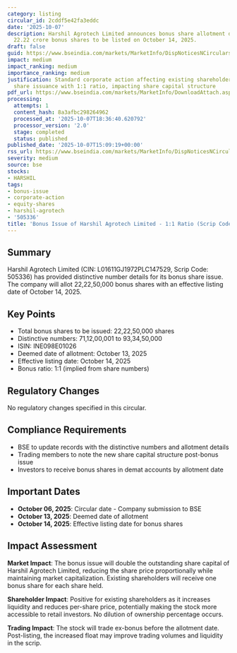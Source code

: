 ```yaml
---
category: listing
circular_id: 2cddf5e42fa3eddc
date: '2025-10-07'
description: Harshil Agrotech Limited announces bonus share allotment details with
  22.22 crore bonus shares to be listed on October 14, 2025.
draft: false
guid: https://www.bseindia.com/markets/MarketInfo/DispNoticesNCirculars.aspx?Noticeid={A49B5533-895A-495C-B63F-76B750874605}&noticeno=20251007-73&dt=10/07/2025&icount=73&totcount=79&flag=0
impact: medium
impact_ranking: medium
importance_ranking: medium
justification: Standard corporate action affecting existing shareholders through bonus
  share issuance with 1:1 ratio, impacting share capital structure
pdf_url: https://www.bseindia.com/markets/MarketInfo/DownloadAttach.aspx?id=20251007-73&attachedId=8d966396-01f3-473f-8e1a-0fe671cd27ad
processing:
  attempts: 1
  content_hash: 8a3afbc298264962
  processed_at: '2025-10-07T18:36:40.620792'
  processor_version: '2.0'
  stage: completed
  status: published
published_date: '2025-10-07T15:09:19+00:00'
rss_url: https://www.bseindia.com/markets/MarketInfo/DispNoticesNCirculars.aspx?Noticeid={A49B5533-895A-495C-B63F-76B750874605}&noticeno=20251007-73&dt=10/07/2025&icount=73&totcount=79&flag=0
severity: medium
source: bse
stocks:
- HARSHIL
tags:
- bonus-issue
- corporate-action
- equity-shares
- harshil-agrotech
- '505336'
title: 'Bonus Issue of Harshil Agrotech Limited - 1:1 Ratio (Scrip Code: 505336)'
---
```


## Summary

Harshil Agrotech Limited (CIN: L01611GJ1972PLC147529, Scrip Code: 505336) has provided distinctive number details for its bonus share issue. The company will allot 22,22,50,000 bonus shares with an effective listing date of October 14, 2025.

## Key Points

- Total bonus shares to be issued: 22,22,50,000 shares
- Distinctive numbers: 71,12,00,001 to 93,34,50,000
- ISIN: INE098E01026
- Deemed date of allotment: October 13, 2025
- Effective listing date: October 14, 2025
- Bonus ratio: 1:1 (implied from share numbers)

## Regulatory Changes

No regulatory changes specified in this circular.

## Compliance Requirements

- BSE to update records with the distinctive numbers and allotment details
- Trading members to note the new share capital structure post-bonus issue
- Investors to receive bonus shares in demat accounts by allotment date

## Important Dates

- **October 06, 2025**: Circular date - Company submission to BSE
- **October 13, 2025**: Deemed date of allotment
- **October 14, 2025**: Effective listing date for bonus shares

## Impact Assessment

**Market Impact**: The bonus issue will double the outstanding share capital of Harshil Agrotech Limited, reducing the share price proportionally while maintaining market capitalization. Existing shareholders will receive one bonus share for each share held.

**Shareholder Impact**: Positive for existing shareholders as it increases liquidity and reduces per-share price, potentially making the stock more accessible to retail investors. No dilution of ownership percentage occurs.

**Trading Impact**: The stock will trade ex-bonus before the allotment date. Post-listing, the increased float may improve trading volumes and liquidity in the scrip.